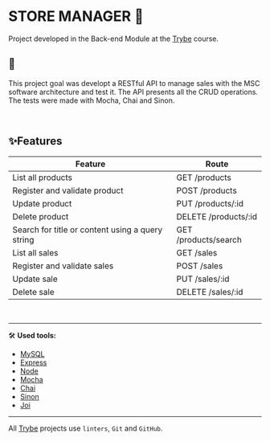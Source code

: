 # STORE MANAGER 🏬

Project developed in the Back-end Module at the [Trybe](https://www.betrybe.com/) course.

## 🎯
This project goal was developt a RESTful API to manage sales with the MSC software architecture and test it.
The API presents all the CRUD operations.
The tests were made with Mocha, Chai and Sinon.

<br>

## ✨**Features**

Feature | Route
------- | ------
List all products | GET /products
Register and validate product | POST /products
Update product | PUT /products/:id
Delete product | DELETE /products/:id
Search for title or content using a query string | GET /products/search
List all sales | GET /sales
Register and validate sales | POST /sales
Update sale | PUT /sales/:id
Delete sale | DELETE /sales/:id

<br/>

---

🛠️ **Used tools:**
* [MySQL](https://www.mysql.com/)
* [Express](https://expressjs.com/)
* [Node](https://nodejs.org/en/)
* [Mocha](https://mochajs.org/)
* [Chai](https://www.chaijs.com/)
* [Sinon](https://sinonjs.org/)
* [Joi](https://joi.dev/api/?v=17.6.0)

---

All [Trybe](https://www.betrybe.com/) projects use `linters`, `Git` and `GitHub`.<br/>
